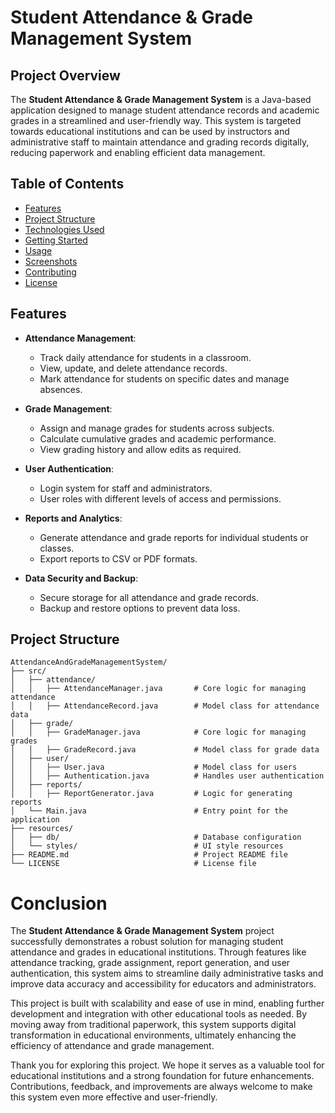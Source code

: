 # Student Attendance & Grade Management System

## Project Overview
The **Student Attendance & Grade Management System** is a Java-based application designed to manage student attendance records and academic grades in a streamlined and user-friendly way. This system is targeted towards educational institutions and can be used by instructors and administrative staff to maintain attendance and grading records digitally, reducing paperwork and enabling efficient data management.

## Table of Contents
- [Features](#features)
- [Project Structure](#project-structure)
- [Technologies Used](#technologies-used)
- [Getting Started](#getting-started)
- [Usage](#usage)
- [Screenshots](#screenshots)
- [Contributing](#contributing)
- [License](#license)

## Features
- **Attendance Management**:
  - Track daily attendance for students in a classroom.
  - View, update, and delete attendance records.
  - Mark attendance for students on specific dates and manage absences.
  
- **Grade Management**:
  - Assign and manage grades for students across subjects.
  - Calculate cumulative grades and academic performance.
  - View grading history and allow edits as required.

- **User Authentication**:
  - Login system for staff and administrators.
  - User roles with different levels of access and permissions.
  
- **Reports and Analytics**:
  - Generate attendance and grade reports for individual students or classes.
  - Export reports to CSV or PDF formats.
  
- **Data Security and Backup**:
  - Secure storage for all attendance and grade records.
  - Backup and restore options to prevent data loss.

## Project Structure
```plaintext
AttendanceAndGradeManagementSystem/
├── src/
│   ├── attendance/
│   │   ├── AttendanceManager.java       # Core logic for managing attendance
│   │   ├── AttendanceRecord.java        # Model class for attendance data
│   ├── grade/
│   │   ├── GradeManager.java            # Core logic for managing grades
│   │   ├── GradeRecord.java             # Model class for grade data
│   ├── user/
│   │   ├── User.java                    # Model class for users
│   │   ├── Authentication.java          # Handles user authentication
│   ├── reports/
│   │   ├── ReportGenerator.java         # Logic for generating reports
│   └── Main.java                        # Entry point for the application
├── resources/
│   ├── db/                              # Database configuration
│   └── styles/                          # UI style resources
├── README.md                            # Project README file
└── LICENSE                              # License file
```
# Conclusion

The **Student Attendance & Grade Management System** project successfully demonstrates a robust solution for managing student attendance and grades in educational institutions. Through features like attendance tracking, grade assignment, report generation, and user authentication, this system aims to streamline daily administrative tasks and improve data accuracy and accessibility for educators and administrators.

This project is built with scalability and ease of use in mind, enabling further development and integration with other educational tools as needed. By moving away from traditional paperwork, this system supports digital transformation in educational environments, ultimately enhancing the efficiency of attendance and grade management.

Thank you for exploring this project. We hope it serves as a valuable tool for educational institutions and a strong foundation for future enhancements. Contributions, feedback, and improvements are always welcome to make this system even more effective and user-friendly.
